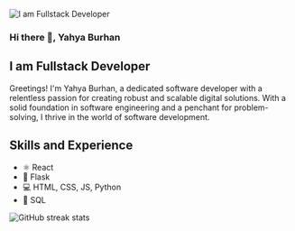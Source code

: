 ![I am Fullstack Developer](https://media.licdn.com/dms/image/D4D16AQFAGf3ZcbAhsw/profile-displaybackgroundimage-shrink_200_800/0/1680950378554?e=2147483647&v=beta&t=wctK9GgT23LQURdbD2oA2bV3tAhOijSa8ZwKPUAGPcM)

### Hi there 👋, Yahya Burhan
## I am Fullstack Developer

Greetings! I'm Yahya Burhan, a dedicated software developer with a relentless passion for creating robust and scalable digital solutions. With a solid foundation in software engineering and a penchant for problem-solving, I thrive in the world of software development.

## Skills and Experience
* ⚛️ React
* 📱 Flask
* 💻 HTML, CSS, JS, Python
* 🐘 SQL

![GitHub streak stats](https://streak-stats.demolab.com/?user=yahyacodes)  


